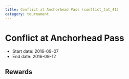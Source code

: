 ```yaml
---
title: Conflict at Anchorhead Pass (conflict_tat_41)
category: tournament
---
```

# Conflict at Anchorhead Pass

  * Start date: 2016-09-07
  * End date: 2016-09-12

## Rewards

